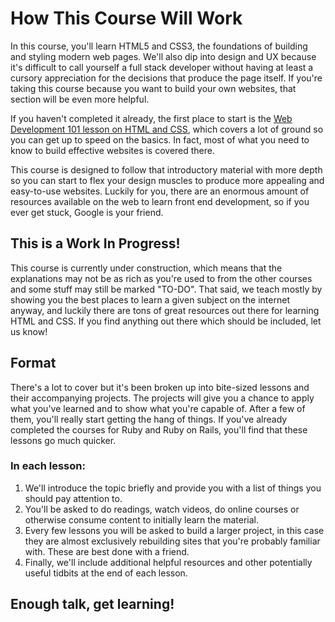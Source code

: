 # How This Course Will Work

In this course, you'll learn HTML5 and CSS3, the foundations of building and styling modern web pages.  We'll also dip into design and UX because it's difficult to call yourself a full stack developer without having at least a cursory appreciation for the decisions that produce the page itself.  If you're taking this course because you want to build your own websites, that section will be even more helpful.

If you haven't completed it already, the first place to start is the [Web Development 101 lesson on HTML and CSS](/courses/web-development-101/lessons/html-and-css-basics), which covers a lot of ground so you can get up to speed on the basics.  In fact, most of what you need to know to build effective websites is covered there.  

This course is designed to follow that introductory material with more depth so you can start to flex your design muscles to produce more appealing and easy-to-use websites.  Luckily for you, there are an enormous amount of resources available on the web to learn front end development, so if you ever get stuck, Google is your friend.

## This is a Work In Progress!

This course is currently under construction, which means that the explanations may not be as rich as you're used to from the other courses and some stuff may still be marked "TO-DO".  That said, we teach mostly by showing you the best places to learn a given subject on the internet anyway, and luckily there are tons of great resources out there for learning HTML and CSS.  If you find anything out there which should be included, let us know!

## Format

There's a lot to cover but it's been broken up into bite-sized lessons and their accompanying projects.  The projects will give you a chance to apply what you've learned and to show what you're capable of.  After a few of them, you'll really start getting the hang of things.  If you've already completed the courses for Ruby and Ruby on Rails, you'll find that these lessons go much quicker.

### In each lesson:

1. We'll introduce the topic briefly and provide you with a list of things you should pay attention to.
2. You'll be asked to do readings, watch videos, do online courses or otherwise consume content to initially learn the material.
4. Every few lessons you will be asked to build a larger project, in this case they are almost exclusively rebuilding sites that you're probably familiar with.  These are best done with a friend.
5. Finally, we'll include additional helpful resources and other potentially useful tidbits at the end of each lesson.

## Enough talk, get learning!









